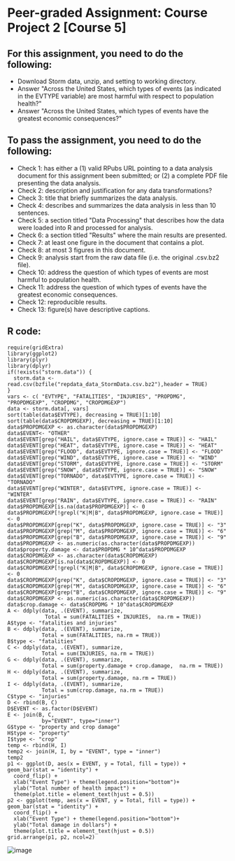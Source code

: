 # Peer-graded Assignment: Course Project 2 [Course 5]

## For this assignment, you need to do the following:
* Download Storm data, unzip, and setting to working directory.
* Answer "Across the United States, which types of events (as indicated in the EVTYPE variable) are most harmful with respect to population health?"
* Answer "Across the United States, which types of events have the greatest economic consequences?"

## To pass the assignment, you need to do the following:
* Check 1: has either a (1) valid RPubs URL pointing to a data analysis document for this assignment been submitted; or (2) a complete PDF file presenting the data analysis.
* Check 2: description and justification for any data transformations?
* Check 3: title that briefly summarizes the data analysis.
* Check 4: describes and summarizes the data analysis in less than 10 sentences.
* Check 5: a section titled "Data Processing" that describes how the data were loaded into R and processed for analysis.
* Check 6: a section titled "Results" where the main results are presented.
* Check 7: at least one figure in the document that contains a plot.
* Check 8: at most 3 figures in this document.
* Check 9: analysis start from the raw data file (i.e. the original .csv.bz2 file).
* Check 10: address the question of which types of events are most harmful to population health.
* Check 11: address the question of which types of events have the greatest economic consequences.
* Check 12: reproducible results.
* Check 13:  figure(s) have descriptive captions.

## R code:
```{r}
require(gridExtra)
library(ggplot2)
library(plyr)
library(dplyr)
if(!exists("storm.data")) {
  storm.data <- read.csv(bzfile("repdata_data_StormData.csv.bz2"),header = TRUE)
}
vars <- c( "EVTYPE", "FATALITIES", "INJURIES", "PROPDMG", "PROPDMGEXP", "CROPDMG", "CROPDMGEXP")
data <- storm.data[, vars]
sort(table(data$EVTYPE), decreasing = TRUE)[1:10]
sort(table(data$CROPDMGEXP), decreasing = TRUE)[1:10]
data$PROPDMGEXP <- as.character(data$PROPDMGEXP)
data$EVENT<- "OTHER"
data$EVENT[grep("HAIL", data$EVTYPE, ignore.case = TRUE)] <- "HAIL"
data$EVENT[grep("HEAT", data$EVTYPE, ignore.case = TRUE)] <- "HEAT"
data$EVENT[grep("FLOOD", data$EVTYPE, ignore.case = TRUE)] <- "FLOOD"
data$EVENT[grep("WIND", data$EVTYPE, ignore.case = TRUE)] <- "WIND"
data$EVENT[grep("STORM", data$EVTYPE, ignore.case = TRUE)] <- "STORM"
data$EVENT[grep("SNOW", data$EVTYPE, ignore.case = TRUE)] <- "SNOW"
data$EVENT[grep("TORNADO", data$EVTYPE, ignore.case = TRUE)] <- "TORNADO"
data$EVENT[grep("WINTER", data$EVTYPE, ignore.case = TRUE)] <- "WINTER"
data$EVENT[grep("RAIN", data$EVTYPE, ignore.case = TRUE)] <- "RAIN"
data$PROPDMGEXP[is.na(data$PROPDMGEXP)] <- 0 
data$PROPDMGEXP[!grepl("K|M|B", data$PROPDMGEXP, ignore.case = TRUE)] <- 0 
data$PROPDMGEXP[grep("K", data$PROPDMGEXP, ignore.case = TRUE)] <- "3"
data$PROPDMGEXP[grep("M", data$PROPDMGEXP, ignore.case = TRUE)] <- "6"
data$PROPDMGEXP[grep("B", data$PROPDMGEXP, ignore.case = TRUE)] <- "9"
data$PROPDMGEXP <- as.numeric(as.character(data$PROPDMGEXP))
data$property.damage <- data$PROPDMG * 10^data$PROPDMGEXP
data$CROPDMGEXP <- as.character(data$CROPDMGEXP)
data$CROPDMGEXP[is.na(data$CROPDMGEXP)] <- 0 
data$CROPDMGEXP[!grepl("K|M|B", data$CROPDMGEXP, ignore.case = TRUE)] <- 0
data$CROPDMGEXP[grep("K", data$CROPDMGEXP, ignore.case = TRUE)] <- "3"
data$CROPDMGEXP[grep("M", data$CROPDMGEXP, ignore.case = TRUE)] <- "6"
data$CROPDMGEXP[grep("B", data$CROPDMGEXP, ignore.case = TRUE)] <- "9"
data$CROPDMGEXP <- as.numeric(as.character(data$CROPDMGEXP))
data$crop.damage <- data$CROPDMG * 10^data$CROPDMGEXP
A <- ddply(data, .(EVENT), summarize, 
            Total = sum(FATALITIES + INJURIES,  na.rm = TRUE))
A$type <- "fatalities and injuries"
B <- ddply(data, .(EVENT), summarize, 
           Total = sum(FATALITIES, na.rm = TRUE))
B$type <- "fatalities"
C <- ddply(data, .(EVENT), summarize, 
           Total = sum(INJURIES, na.rm = TRUE))
G <- ddply(data, .(EVENT), summarize, 
           Total = sum(property.damage + crop.damage,  na.rm = TRUE))
H <- ddply(data, .(EVENT), summarize, 
           Total = sum(property.damage, na.rm = TRUE))
I <- ddply(data, .(EVENT), summarize, 
           Total = sum(crop.damage, na.rm = TRUE))
C$type <- "injuries"
D <- rbind(B, C)
D$EVENT <- as.factor(D$EVENT)
E <- join(B, C, 
           by="EVENT", type="inner")
G$type <- "property and crop damage"
H$type <- "property"
I$type <- "crop"
temp <- rbind(H, I)
temp2 <- join(H, I, by = "EVENT", type = "inner")
temp2
p1 <- ggplot(D, aes(x = EVENT, y = Total, fill = type)) + geom_bar(stat = "identity") +
  coord_flip() +
  xlab("Event Type") + theme(legend.position="bottom")+
  ylab("Total number of health impact") +
  theme(plot.title = element_text(hjust = 0.5))
p2 <- ggplot(temp, aes(x = EVENT, y = Total, fill = type)) + geom_bar(stat = "identity") +
  coord_flip() +
  xlab("Event Type") + theme(legend.position="bottom")+
  ylab("Total damage in dollars") +
  theme(plot.title = element_text(hjust = 0.5))
grid.arrange(p1, p2, ncol=2)
```
![image](https://github.com/lli289/CourseraDataScienceFoundationsusingRSpecializaiton/assets/129143119/5e76f190-0ece-48a6-b19d-963a87198df0)

